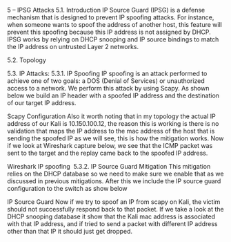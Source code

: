 5 –      IPSG Attacks
5.1.   Introduction
IP Source Guard (IPSG) is a defense mechanism that is designed to prevent IP spoofing attacks. For instance, when someone wants to spoof the address of another host, this feature will prevent this spoofing because this IP address is not assigned by DHCP. IPSG works by relying on DHCP snooping and IP source bindings to match the IP address on untrusted Layer 2 networks.   

5.2.   Topology

5.3.   IP Attacks:
5.3.1.           IP Spoofing
IP spoofing is an attack performed to achieve one of two goals: a DOS (Denial of Services) or unauthorized access to a network. We perform this attack by using Scapy. As shown below we build an IP header with a spoofed IP address and the destination of our target IP address.


Scapy Configuration
Also it worth noting that in my topology the actual IP address of our Kali is 10.150.100.12, the reason this is working is there is no validation that maps the IP address to the mac address of the host that is sending the spoofed IP as we will see, this is how the mitigation works.  Now if we look at Wireshark capture below, we see that the ICMP packet was sent to the target and the replay came back to the spoofed IP address.


Wireshark IP spoofing ﻿
5.3.2.           IP Source Guard Mitigation
This mitigation relies on the DHCP database so we need to make sure we enable that as we discussed in previous mitigations. After this we include the IP source guard configuration to the switch as show below


IP Source Guard
Now if we try to spoof an IP from scapy on Kali, the victim should not successfully respond back to that packet.  If we take a look at the DHCP snooping database it show that the Kali mac address is associated with that IP address, and if tried to send a packet with different IP address other than that IP it should just get dropped.